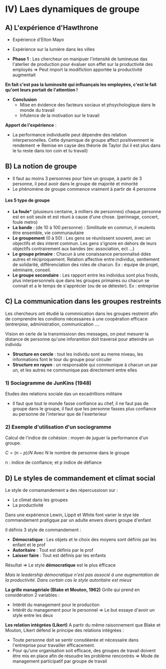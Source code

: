 
# IV) Laes dynamiques de groupe

## A) L'expérience d'Hawthrone

- Expérience d'Elton Mayo
- Expérience sur la lumière dans les villes

- **Phase 1** :
Les chercheur on manipuer l'intensité de lumineuse das l'aterlier de production pour évaluer son effet sur la productivité des employés
=> Peut import la modifiction apportée la productivité augmentait

**En fait c'est pas la luminosité qui influançais les employées, c'est le fait qu'ont leurs portait de l'attention !**

- **Conclusion**
	- Mise en évidence des facteurs sociaux et phsychologique dans le monde du travail
	- Infulence de la motivation sur le travail

**Apport de l'expérience** :
- La performance individuelle peut dépendre des relation interpersonelles. Cette dynamique de groupe affect positivemnent le rendement
=> Remise en cayse des théorie de Taylor (lui il est plus dans le tu reste dans ton coin et tu travail)


## B) La notion de groupe

- Il faut au moins 3 personnes pour faire un groupe, à partir de 3 personne, il peut avoir dans le groupe de majorité et minorité
- Le phénomène de groupe commence vraiment à partir de 4 personne


#### Les 5 type de groupe

- **La foule*** (plusieurs centaine, à milliers de personnes) chaque personne est en soit seule et est réuni à cause d'une chose. (perinnage, concert, foule metro)
- **La bande** : (de 10 à 100 personne) : Similitude en commun, il veulents être ensemble, vie communautaire
- **Le groupement** (0 à 50) : Les gens se réuniissent souvent, avec un objectifs et des interet commun. Les gens s'ignore en dehors de leurs objectifs contrairement aux bandes (ex: association, ect ...)
- **Le groupe primaire** : Chacun à une conaissance personnalisé ddes autres et réciproquement. Relation affective entre individus, sentiement de solidarité, différenciation des roles de chacun. Ex : équipe de projet, séminaire, conseil.
- **Le groupe secondaire** : Les rapport entre les individus sont plus froids, plus interpersonnels que dans les groupes primaires ou chacun se connait et a le temps de s'apprécier (ou de se détester). Ex : entreprise


## C) La communication dans les groupes restreints

Les chercheurs ont étudié la commnication dans les groupes restreint afin de comprendre les condiions nécessaires à une coopération efficace (entrerpise, administration, communication ....

Vision en cerle de la transmissiosn des messages, on peut mesurer la distance de personne qu'une inforamtion doit traversé pour atteindre un individu

- **Structure en cercle** : tout les individu sont au meme niveau, les informations font le tour du groupe pour circuler
- **Structure en rayon** : un responsable qui communique à chacun un par un, et les autres ne communique pas directement entre elles


### 1) Sociagramme de JunKins (1948)

Etudes des relations sociale das un escadrillions militaire

- Il faut que tout le monde fasse confiance au chef, il ne faut pas de groupe dans le groupe, il faut que les personne fasses plus confiance au personne de l'interieur que de l'exerterieur

### 2) Exemple d'utilisation d'un sociogramme

Calcul de l'indice de cohésion : moyen de juguer la performance d'un groupe.

$C = (n - p) / N$ Avec N le nombre de personne dans le groupe

n : indice de confiance; et p indice de défiance



## D) Le styles de commandement et climat social

Le style de comamandement a des répercussiosn sur : 
- Le climat dans les groupes 
- La productivité
  
Dans une expérience Lewin, Lippit et White font varier le stye lde commandement pratigque par un adulte envers divers groupe d'enfant

Il définis 3 style de commandement :
- **Démocratique** : Les objets et le choix des moyens sont définis par les enfant et le prof
- **Autoritaire** : Tout est définis par le prof
- **Laisser faire** : Tout est définis par les enfants

Résultat => Le style **démocratique** est le plus éfficace

*Mais le leadership démocratique n'est pas associé à une augmentation de la productivité. Dans certain cas le style autoritaire est mieux*


**La grille managériale (Blake et Mouton, 1962)**
Grille qui prend en considération 2 variables :
- Intérêt du management pour le production
- Intérêt du management pour le personnel
=> Le but essaye d'avoir un style entre les deux 

**Les relation intégrées (Likert)**
A partir du même raisonnement que Blake et Mouton, Likert défend le principe des relations intégrées :
- Toute personne doit se sentir consdéerée et nécessaire dans l'entreprise pour travailler éfficacement.
- Pour qu'une organisation soit efficace, des groupes de travail doivent être mis en place afin de résoudre les problème rencontrés
=> Mode de management participatif par groupe de travail
